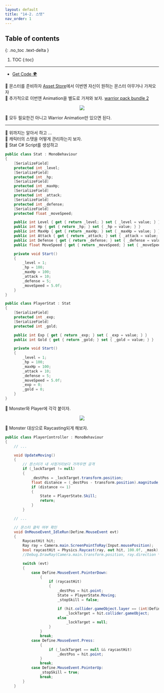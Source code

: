```yaml
---
layout: default
title: "14-2. 스탯"
nav_order: 1
---
```


## Table of contents
{: .no_toc .text-delta }

1. TOC
{:toc}

---

* [Get Code 🌍](https://github.com/EasyCoding-7/unity_tutorials/tree/14.5)

🍠 몬스터를 준비하자 [Asset Store](https://assetstore.unity.com/packages/3d/characters/humanoids/fantasy-monster-skeleton-35635)에서 이번엔 자신이 원하는 몬스터 아무거나 가져오자<br>
🍠 추가적으로 이번엔 Animation을 별도로 가져와 보자. [warrior pack bundle 2](https://assetstore.unity.com/packages/3d/animations/warrior-pack-bundle-2-free-42454)

<p align="center">
  <img src="https://taehyungs-programming-blog.github.io/blog/assets/images/csharp/unity/unity-14-2-1.png"/>
</p>

🍠 모두 필요한건 아니고 Warrior Animation만 있으면 된다.

---

🍠 위까지는 알아서 하고 ...<br>
🍠 캐릭터의 스탯을 어떻게 관리하는지 보자.<br>
🍠 Stat C# Script를 생성하고

```csharp
public class Stat : MonoBehaviour
{
    [SerializeField]
    protected int _level;
    [SerializeField]
    protected int _hp;
    [SerializeField]
    protected int _maxHp;
    [SerializeField]
    protected int _attack;
    [SerializeField]
    protected int _defense;
    [SerializeField]
    protected float _moveSpeed;

    public int Level { get { return _level; } set { _level = value; } }
    public int Hp { get { return _hp; } set { _hp = value; } }
    public int MaxHp { get { return _maxHp; } set { _maxHp = value; } }
    public int Attack { get { return _attack; } set { _attack = value; } }
    public int Defense { get { return _defense; } set { _defense = value; } }
    public float MoveSpeed { get { return _moveSpeed; } set { _moveSpeed = value; } }

    private void Start()
    {
        _level = 1;
        _hp = 100;
        _maxHp = 100;
        _attack = 10;
        _defense = 5;
        _moveSpeed = 5.0f;
    }
}
```

```csharp
public class PlayerStat : Stat
{
    [SerializeField]
	protected int _exp;
    [SerializeField]
	protected int _gold;

	public int Exp { get { return _exp; } set { _exp = value; } }
	public int Gold { get { return _gold; } set { _gold = value; } }

	private void Start()
	{
		_level = 1;
		_hp = 100;
		_maxHp = 100;
		_attack = 10;
		_defense = 5;
		_moveSpeed = 5.0f;
		_exp = 0;
		_gold = 0;
	}
}
```

🍠 Monster와 Player에 각각 붙이자.

<p align="center">
  <img src="https://taehyungs-programming-blog.github.io/blog/assets/images/csharp/unity/unity-14-2-2.png"/>
</p>

🍠 Monster 대상으로 Raycasting되게 해보자.

```csharp
public class PlayerController : MonoBehaviour
{
    // ...

	void UpdateMoving()
	{
		// 몬스터가 내 사정거리보다 가까우면 공격
		if (_lockTarget != null)
		{
			_destPos = _lockTarget.transform.position;
			float distance = (_destPos - transform.position).magnitude;
			if (distance <= 1)
			{
				State = PlayerState.Skill;
				return;
			}
		}

    // ...

    // 몬스터 클릭 여부 확인
    void OnMouseEvent_IdleRun(Define.MouseEvent evt)
	{
		RaycastHit hit;
		Ray ray = Camera.main.ScreenPointToRay(Input.mousePosition);
		bool raycastHit = Physics.Raycast(ray, out hit, 100.0f, _mask);
		//Debug.DrawRay(Camera.main.transform.position, ray.direction * 100.0f, Color.red, 1.0f);

		switch (evt)
		{
			case Define.MouseEvent.PointerDown:
				{
					if (raycastHit)
					{
						_destPos = hit.point;
						State = PlayerState.Moving;
						_stopSkill = false;

						if (hit.collider.gameObject.layer == (int)Define.Layer.Monster)
							_lockTarget = hit.collider.gameObject;
						else
							_lockTarget = null;
					}
				}
				break;
			case Define.MouseEvent.Press:
				{
					if (_lockTarget == null && raycastHit)
						_destPos = hit.point;
				}
				break;
			case Define.MouseEvent.PointerUp:
				_stopSkill = true;
				break;
		}
	}
```

